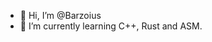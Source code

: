 - 👋 Hi, I’m @Barzoius
- 🌱 I’m currently learning C++, Rust and ASM.

<!---
Barzoius/Barzoius is a ✨ special ✨ repository because its `README.md` (this file) appears on your GitHub profile.
You can click the Preview link to take a look at your changes.
--->
